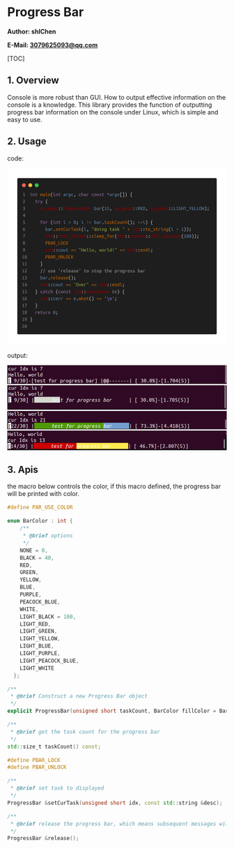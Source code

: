 # Progress Bar

**Author: shlChen**

**E-Mail: 3079625093@qq.com**

[TOC]

## 1. Overview

Console is more robust than GUI. How to output effective information on the console is a knowledge. This library provides the function of outputting progress bar information on the console under Linux, which is simple and easy to use.

## 2. Usage

code:

<img src="./output/code.png">

output:

<img src="./output/charset.png">

<img src="./output/default.png">

<img src="./output/green_light_blue.png">

<img src="./output/red_light_yellow.png">

## 3. Apis

the macro below controls the color, if this macro defined, the progress bar will be printed with color.

```cpp
#define PAR_USE_COLOR
```

```cpp
enum BarColor : int {
    /**
     * @brief options
     */
    NONE = 0,
    BLACK = 40,
    RED,
    GREEN,
    YELLOW,
    BLUE,
    PURPLE,
    PEACOCK_BLUE,
    WHITE,
    LIGHT_BLACK = 100,
    LIGHT_RED,
    LIGHT_GREEN,
    LIGHT_YELLOW,
    LIGHT_BLUE,
    LIGHT_PURPLE,
    LIGHT_PEACOCK_BLUE,
    LIGHT_WHITE
  };
```

```cpp
/**
 * @brief Construct a new Progress Bar object
 */
explicit ProgressBar(unsigned short taskCount, BarColor fillColor = BarColor::WHITE, BarColor emptyColor = BarColor::NONE, std::ostream &os = std::clog);
```

```cpp
/**
 * @brief get the task count for the progress bar
 */
std::size_t taskCount() const;
```

```cpp
#define PBAR_LOCK
#define PBAR_UNLOCK
```

```cpp
/**
 * @brief set task to displayed
 */
ProgressBar &setCurTask(unsigned short idx, const std::string &desc);
```

```cpp
/**
 * @brief release the progress bar, which means subsequent messages will be printed below the progress bar
 */
ProgressBar &release();
```


